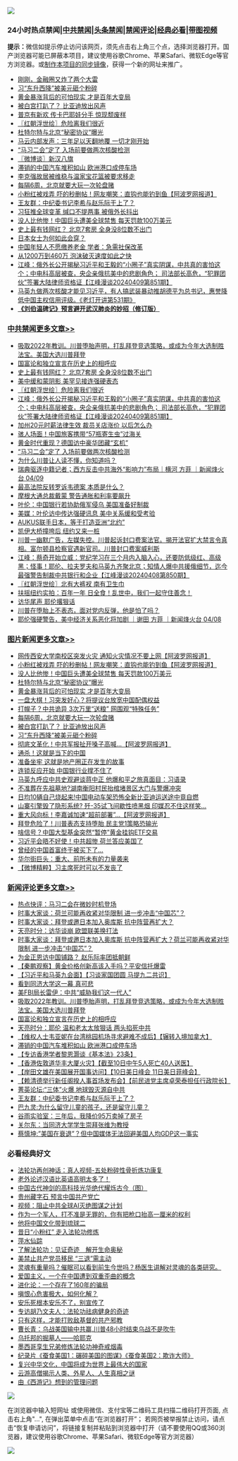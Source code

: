 ![](https://raw.githubusercontent.com/jsvpn/jsproxy/dev/64photo/fqnews-qr.jpg)

<div id="tt">
<h3>24小时热点禁闻|<a href="#%E4%B8%AD%E5%85%B1%E7%A6%81%E9%97%BB%E6%9B%B4%E5%A4%9A%E6%96%87%E7%AB%A0">中共禁闻</a>|<a href="#%E5%9B%BE%E7%89%87%E6%96%B0%E9%97%BB%E6%9B%B4%E5%A4%9A%E6%96%87%E7%AB%A0">头条禁闻</a>|<a href="#%E6%96%B0%E9%97%BB%E8%AF%84%E8%AE%BA%E6%9B%B4%E5%A4%9A%E6%96%87%E7%AB%A0">禁闻评论|<a href="#%E5%BF%85%E7%9C%8B%E7%BB%8F%E5%85%B8%E5%A5%BD%E6%96%87">经典必看</a>|<a href="https://9290254.xyz/3" target="_blank">带图视频</a></h3>
<div><b>提示：</b>微信如提示停止访问该网页，须先点击右上角三个点，选择浏览器打开。国产浏览器可能已屏蔽本项目，建议使用谷歌Chrome、苹果Safari、微软Edge等官方浏览器。或<a href="%E5%88%B6%E4%BD%9Cgit%E7%A6%81%E9%97%BB%E9%95%9C%E5%83%8F.md">制作本项目的同步镜像</a>，获得一个新的网址来推广。</div>
<ul>

<li><a href="/cnnews/20240410/2023043.md">刚刚，金融圈又炸了两个大雷</a></li>
<li><a href="/topimagenews/20240410/2023021.md">习“东升西降”被美元砸个粉碎</a></li>
<li><a href="/topimagenews/20240410/2023102.md">黄金暴涨背后的可怕现实 才是百年大变局</a></li>
<li><a href="/topimagenews/20240410/2023035.md">被白宫打趴了？ 比亚迪放出风声</a></li>
<li><a href="/cnnews/20240410/2023042.md">普京有新欢 传卡巴耶娃分手 惊现颓废样</a></li>
<li><a href="/cbnews/20240410/2023162.md">〖红朝浮世绘〗危险离我们很近</a></li>
<li><a href="/topimagenews/20240410/2023126.md">杜特尔特与北京“秘密协议”曝光</a></li>
<li><a href="/finance/20240410/2023191.md">马云内部发声：三年足以天翻地覆 一切才刚开始</a></li>
<li><a href="/cbnews/20240410/2023057.md">“马习二会”定了 入场前要做两次核酸检测</a></li>
<li><a href="/ssgc/20240410/2023068.md">〖微博谈〗新汉八旗</a></li>
<li><a href="/comments/20240410/2023254.md">滞销的中国汽车堆积如山 欧洲港口成停车场</a></li>
<li><a href="/ssgc/20240410/2023322.md">李克强故居被维稳与温家宝花篮被要求移走</a></li>
<li><a href="/topimagenews/20240410/2023056.md">每隔6周，北京就要大玩一次轮盘赌</a></li>
<li><a href="/topimagenews/20240410/2023220.md">小粉红被戏弄 吓的秒删帖！网友嘲笑：直钩也能钓到鱼【阿波罗网报道】</a></li>
<li><a href="/comments/20240410/2023184.md">王友群：中纪委书记李希与赵乐际干上了？</a></li>
<li><a href="/cnnews/20240410/2023058.md">习狂推全球变革 缄口不提两事 被俄外长抖出</a></li>
<li><a href="/topimagenews/20240410/2023141.md">没人比他惨！中国巨头遭美全球禁售 每天罚款100万美元</a></li>
<li><a href="/cbnews/20240410/2023182.md">史上最有钱网红？ 北京7套房 全身没8位数不出门</a></li>
<li><a href="/baitai/20240410/2023231.md">日本女士为何如此会穿？</a></li>
<li><a href="/ssgc/20240410/2023001.md">中国年轻人不愿缴养老金 学者：急需社保改革</a></li>
<li><a href="/finance/20240410/2023192.md">从1200万到460万 泡沫破灭速度如此之快</a></li>
<li><a href="/cbnews/20240410/2023140.md">江峰：俄外长公开揭秘习近平和王毅的“小圈子”真实阴谋，中共真的害怕这个；中电科高层被查，央企亲俄抗美中的悲剧角色； 司法部长高危，“犯罪团伙”签署大陆律师资格证【江峰漫谈20240409第851期】</a></li>
<li><a href="/sohnews/20240410/2023237.md">马英九做两次核酸才能见习近平，有人搞武装暴动推胡德平为总书记，惠誉降低中国主权信用评级。《老灯开讲第531期》</a></li>
<li><b><a href="/comments/20200207/1272816.md" target="_blank">《刘伯温碑记》预言避开武汉肺炎的妙招（修订版）</a></b></li>
</ul>
</div>

<div class="catlist">
<h3><a href="/cbnews/" target="_blank">中共禁闻</a><span><a href="/cbnews/" target="_blank" rel="nofollow">更多文章>></a></span></h3>
<ul>
<li><a href="/comments/20240410/2023280.md" target="_blank">吸取2022年教训。川普堕胎声明，打乱拜登竞选策略，或成为今年大选制胜法宝。美国大选川普拜登</a></li>
<li><a href="/comments/20240410/2023278.md" target="_blank">国富论和独立宣言在历史上的相呼应</a></li>
<li><a href="/cbnews/20240410/2023182.md" target="_blank">史上最有钱网红？ 北京7套房 全身没8位数不出门</a></li>
<li><a href="/cbnews/20240410/2023164.md" target="_blank">美中缓和蒙阴影 美罕见接连强硬表态</a></li>
<li><a href="/cbnews/20240410/2023162.md" target="_blank">〖红朝浮世绘〗危险离我们很近</a></li>
<li><a href="/cbnews/20240410/2023140.md" target="_blank">江峰：俄外长公开揭秘习近平和王毅的“小圈子”真实阴谋，中共真的害怕这个；中电科高层被查，央企亲俄抗美中的悲剧角色； 司法部长高危，“犯罪团伙”签署大陆律师资格证【江峰漫谈20240409第851期】</a></li>
<li><a href="/comments/20240410/2023092.md" target="_blank">加州20元时薪法律生效 裁员关店涨价 以后怎么办</a></li>
<li><a href="/cbnews/20240410/2023071.md" target="_blank">骇人场面！中国旅客携带“57瓶寄生虫”过海关</a></li>
<li><a href="/cbnews/20240410/2023065.md" target="_blank">黄金时代重现？德国访中豪华团藏“玄机”</a></li>
<li><a href="/cbnews/20240410/2023057.md" target="_blank">“马习二会”定了 入场前要做两次核酸检测</a></li>
<li><a href="/comments/20240410/2023055.md" target="_blank">为什么川普让人读不懂，你知道吗？</a></li>
<li><a href="/comments/20240410/2023052.md" target="_blank">瑞典驱逐中籍记者；西方反击中共海外“影响力”布局｜横河 方菲 ｜新闻烽火台 04/09</a></li>
<li><a href="/comments/20240410/2023019.md" target="_blank">最高法院反转罗诉韦德案 本质是什么？</a></li>
<li><a href="/comments/20240410/2022993.md" target="_blank">摩根大通总裁戴蒙 警告通胀和利率要飙升</a></li>
<li><a href="/cbnews/20240410/2022977.md" target="_blank">叶伦：中国银行若协助俄军侵乌 美国准备好制裁</a></li>
<li><a href="/cbnews/20240410/2022976.md" target="_blank">美媒：叶伦访中传达强硬讯息 美中关系缓和受考验</a></li>
<li><a href="/comments/20240409/2022913.md" target="_blank">AUKUS联手日本，等于打造亚洲“北约”</a></li>
<li><a href="/comments/20240409/2022891.md" target="_blank">凯伊大桥撞垮后 纽约又来一桩</a></li>
<li><a href="/comments/20240409/2022880.md" target="_blank">川普一幽默广告，左媒失控。川普起诉封口费案法官。揭开法官扩大禁言令真相。富尔顿县检察官遇新官司。川普封口费案威利斯</a></li>
<li><a href="/cbnews/20240409/2022752.md" target="_blank">江峰：蔡奇开始立威：党纪学习在三个月内入脑入心，还要防低级红、高级黑；怪事！耶伦、拉夫罗夫和马英九齐聚北京；知情人爆中共援俄细节，迄今最强警告制裁中共银行和企业【江峰漫谈20240408第850期】</a></li>
<li><a href="/cbnews/20240409/2022745.md" target="_blank">〖红朝浮世绘〗北有大裤衩 南有卫生巾</a></li>
<li><a href="/comments/20240409/2022726.md" target="_blank">扶摇纽约实拍：百年一年 日全食！乱世中，我们一起守住善念！</a></li>
<li><a href="/cbnews/20240409/2022713.md" target="_blank">访华尾声 耶伦撂狠话</a></li>
<li><a href="/comments/20240409/2022677.md" target="_blank">川普在堕胎上不表态，面对党内反弹，他是怕了吗？</a></li>
<li><a href="/comments/20240409/2022654.md" target="_blank">耶伦强硬警告，美中经济关系恶化将加剧 ｜谢田 方菲 ｜新闻烽火台 04/08</a></li>

</ul>
</div>
<div class="catlist">
<h3><a href="/topimagenews/" target="_blank">图片新闻</a><span><a href="/topimagenews/" target="_blank" rel="nofollow">更多文章>></a></span></h3>
<ul>
<li><a href="/topimagenews/20240410/2023284.md" target="_blank">网传西安大学南校区突发火灾 通知火灾情况不要上网【阿波罗网报道】</a></li>
<li><a href="/topimagenews/20240410/2023220.md" target="_blank">小粉红被戏弄 吓的秒删帖！网友嘲笑：直钩也能钓到鱼【阿波罗网报道】</a></li>
<li><a href="/topimagenews/20240410/2023141.md" target="_blank">没人比他惨！中国巨头遭美全球禁售 每天罚款100万美元</a></li>
<li><a href="/topimagenews/20240410/2023126.md" target="_blank">杜特尔特与北京“秘密协议”曝光</a></li>
<li><a href="/topimagenews/20240410/2023102.md" target="_blank">黄金暴涨背后的可怕现实 才是百年大变局</a></li>
<li><a href="/topimagenews/20240410/2023084.md" target="_blank">一盘大棋！习突发好心？将提议台放宽中国配偶权益</a></li>
<li><a href="/topimagenews/20240410/2023083.md" target="_blank">打幌子？中共诡异 3次万里“送粮” 网围观“特殊任务”</a></li>
<li><a href="/topimagenews/20240410/2023056.md" target="_blank">每隔6周，北京就要大玩一次轮盘赌</a></li>
<li><a href="/topimagenews/20240410/2023035.md" target="_blank">被白宫打趴了？ 比亚迪放出风声</a></li>
<li><a href="/topimagenews/20240410/2023021.md" target="_blank">习“东升西降”被美元砸个粉碎</a></li>
<li><a href="/topimagenews/20240409/2022802.md" target="_blank">彻底文革化！中共军报扯开嗓子高喊&#8230;【阿波罗网报道】</a></li>
<li><a href="/topimagenews/20240409/2022791.md" target="_blank">通杀！这就是当下的中国</a></li>
<li><a href="/topimagenews/20240409/2022790.md" target="_blank">准备坐牢 这就是地产圈正在发生的故事</a></li>
<li><a href="/topimagenews/20240409/2022789.md" target="_blank">连锁反应开始 中国银行业撑不住了</a></li>
<li><a href="/topimagenews/20240409/2022763.md" target="_blank">马英九呼应中共史观避谈蒋中正 他爆和平之旅真面目：习语录</a></li>
<li><a href="/topimagenews/20240409/2022762.md" target="_blank">不准葬在先祖墓地?湖南衡阳村民抬棺堵景区大门与警爆冲突</a></li>
<li><a href="/topimagenews/20240409/2022761.md" target="_blank">日均10辆自己烧起来!中国电动车架恐怖全新比亚迪运送途中竟自燃</a></li>
<li><a href="/topimagenews/20240409/2022760.md" target="_blank">山寨引擎毁了隐形系统? 歼-35试飞间歇性喷黑烟 印媒忍不住这样笑…</a></li>
<li><a href="/topimagenews/20240409/2022738.md" target="_blank">重大风向标！李嘉诚加速“超前部署”…【阿波罗网报道】</a></li>
<li><a href="/topimagenews/20240409/2022737.md" target="_blank">拜登危险了！川普表态支持堕胎 民主党1策略恐输光</a></li>
<li><a href="/topimagenews/20240409/2022736.md" target="_blank">啥信号？中国大型基金突然“暂停”黄金挂钩ETF交易</a></li>
<li><a href="/topimagenews/20240409/2022725.md" target="_blank">习近平会晤不好使！中共超惨 荷兰答应美国了</a></li>
<li><a href="/topimagenews/20240409/2022697.md" target="_blank">曾经的中国首富终于被买下了…</a></li>
<li><a href="/topimagenews/20240409/2022696.md" target="_blank">华尔街巨头：重大、前所未有的力量袭来</a></li>
<li><a href="/topimagenews/20240409/2022695.md" target="_blank">【微博精粹】习主席死时可以不发丧了</a></li>

</ul>
</div>
<div class="catlist">
<h3><a href="/comments/" target="_blank">新闻评论</a><span><a href="/comments/" target="_blank" rel="nofollow">更多文章>></a></span></h3>
<ul>
<li><a href="/comments/20240411/2023390.md" target="_blank">热点快评：马习二会在微妙时机登场</a></li>
<li><a href="/comments/20240410/2023376.md" target="_blank">时事大家谈：荷兰可能再收紧对华限制 进一步冲击“中国芯”？</a></li>
<li><a href="/comments/20240410/2023375.md" target="_blank">时事大家谈：拜登或邀日本加入奥库斯&#160;抗中阵营再扩大？</a></li>
<li><a href="/comments/20240410/2023373.md" target="_blank">天亮时分：访华谈崩 欧盟联美换打法</a></li>
<li><a href="/comments/20240410/2023364.md" target="_blank">时事大家谈：拜登或邀日本加入奥库斯&#160;抗中阵营再扩大？荷兰可能再收紧对华限制 进一步冲击“中国芯”？</a></li>
<li><a href="/comments/20240410/2023320.md" target="_blank">为金正恩访中国铺路？ 赵乐际率团抵朝鲜</a></li>
<li><a href="/comments/20240410/2023319.md" target="_blank">【秦鹏观察】黄金价格创新高该入手吗？平安信托爆雷</a></li>
<li><a href="/comments/20240410/2023315.md" target="_blank">【习近平和马英九会面】【习谈家国团圆 马提九二共识】</a></li>
<li><a href="/comments/20240410/2023304.md" target="_blank">看到同济大学这一幕 真可悲</a></li>
<li><a href="/comments/20240410/2023294.md" target="_blank">美FBI局长雷伊：中共“威胁我们这一代人”</a></li>
<li><a href="/comments/20240410/2023280.md" target="_blank">吸取2022年教训。川普堕胎声明，打乱拜登竞选策略，或成为今年大选制胜法宝。美国大选川普拜登</a></li>
<li><a href="/comments/20240410/2023278.md" target="_blank">国富论和独立宣言在历史上的相呼应</a></li>
<li><a href="/comments/20240410/2023265.md" target="_blank">天亮时分：耶伦 温和老太太放狠话 两头掐死中共</a></li>
<li><a href="/comments/20240410/2023264.md" target="_blank">【维权人士韦亚妮在台湾桃园机场寻求避难不成后】【辗转入境加拿大】</a></li>
<li><a href="/comments/20240410/2023254.md" target="_blank">滞销的中国汽车堆积如山 欧洲港口成停车场</a></li>
<li><a href="/comments/20240410/2023235.md" target="_blank">【专访香港学者黎恩灏谈《基本法》23条】</a></li>
<li><a href="/comments/20240410/2023217.md" target="_blank">【香港佐敦道华丰大厦火灾】【截至10日中午5人死亡40人送医】</a></li>
<li><a href="/comments/20240410/2023216.md" target="_blank">【岸田文雄在美国展开国事访问】【10日美日峰会 11日美日菲峰会】</a></li>
<li><a href="/comments/20240410/2023210.md" target="_blank">【赖清德举行新任阁揆人事首场发布会】【前民进党主席卓荣泰担任行政院长】</a></li>
<li><a href="/comments/20240410/2023185.md" target="_blank">菁英论坛:“三体”火爆 地球毁灭源自中共</a></li>
<li><a href="/comments/20240410/2023184.md" target="_blank">王友群：中纪委书记李希与赵乐际干上了？</a></li>
<li><a href="/comments/20240410/2023143.md" target="_blank">巴九灵:为什么留守儿童的孩子，还是留守儿童？</a></li>
<li><a href="/comments/20240410/2023142.md" target="_blank">谷雨实验室：三年后，我降价95万卖掉了房子</a></li>
<li><a href="/comments/20240410/2023130.md" target="_blank">关尔东：当同济大学学生崇拜张维为教授</a></li>
<li><a href="/comments/20240410/2023129.md" target="_blank">蔡慎坤:&#8221;美国在衰退&#8221;？但中国媒体无法回避美国人均GDP这一事实</a></li>

</ul>
</div>

<div class="catlist">
<h3>必看经典好文</h3>
<ul>
<li><a href="/comments/20190516/1128964.md" target="_blank">法轮功再创神话：真人视频-五处粉碎性骨折炼功康复</a></li>
<li><a href="/cbnews/20230826/1925513.md" target="_blank">老外论述汉语比英语高明太多了！</a></li>
<li><a href="/comments/20220403/1714124.md" target="_blank">中国古代神剑的高科技光华绝代耀烁古今（图）</a></li>
<li><a href="/comments/20210226/1494382.md" target="_blank">贵州藏字石 预言中国共产党亡</a></li>
<li><a href="/comments/20201221/1451945.md" target="_blank">视频：阻止中共全球AI灭绝图谋之计划</a></li>
<li><a href="/comments/20221204/1819603.md" target="_blank">作为一个军人，打不准是无罪的，你有把枪口抬高一厘米的权利</a></li>
<li><a href="/bannedvideo/20220502/1727317.md" target="_blank">他将中国文化带到琉球二</a></li>
<li><a href="/cbnews/20211123/1656425.md" target="_blank">昔日“小粉红” 走入法轮功修炼</a></li>
<li><a href="/cbnews/20210809/1603030.md" target="_blank">萍水仙踪</a></li>
<li><a href="/comments/20200307/1289968.md" target="_blank">了解法轮功：见证奇迹　解开生命奥秘</a></li>
<li><a href="/cbnews/20201004/1408019.md" target="_blank">美禁止共产党员移民 “三退”需主动</a></li>
<li><a href="/bannedvideo/20210915/1623919.md" target="_blank">灵魂有重量吗？催眠可以看到前生今世吗？杨医生讲解对灵魂的各类研究。</a></li>
<li><a href="/comments/20210802/1598599.md" target="_blank">爱国主义，一个在中国遭到双重歪曲的概念</a></li>
<li><a href="/comments/20200907/1392278.md" target="_blank">进化论：一个存在了160年的骗局</a></li>
<li><a href="/tculture/20231002/1941287.md" target="_blank">嗔恨心危害极大，如何化解？</a></li>
<li><a href="/topimagenews/20180608/954788.md" target="_blank">安乐死根本安乐不了，别宣传了</a></li>
<li><a href="/comments/20221226/1827998.md" target="_blank">专访胡乃文夫人：法轮功祛病健身的奇迹</a></li>
<li><a href="/comments/20220127/1684835.md" target="_blank">只有这样，才能打败敌基督的共产邪教</a></li>
<li><a href="/comments/20230511/1882985.md" target="_blank">曹长青：乌战美国输中共赢,川普48小时结束乌战不是吹牛</a></li>
<li><a href="/lifebaike/20210815/1606781.md" target="_blank">乌托邦的掘墓人——哈耶克</a></li>
<li><a href="/topimagenews/20210214/1487270.md" target="_blank">墨西哥孪生兄弟修炼法轮功神奇戒烟毒</a></li>
<li><a href="/comments/20210123/1473011.md" target="_blank">纪录片《蚕食美国1：碾碎美国的图谋》《蚕食美国2：欺诈大师》</a></li>
<li><a href="/comments/20220924/485408.md" target="_blank">复兴中华文化，中国将成为世界上最伟大的国家</a></li>
<li><a href="/comments/20200919/82684.md" target="_blank">云游高僧揭示人类、外星人、人生真相之谜</a></li>
<li><a href="/cbnews/20211017/1639767.md" target="_blank">由《西游记》想到的管理问题</a></li>

</ul>
</div>

![](https://raw.githubusercontent.com/jsvpn/jsproxy/dev/64photo/fqnews-qr.jpg)

在浏览器中输入短网址 或使用微信、支付宝等二维码工具扫描二维码打开页面, 点击右上角"...", 在弹出菜单中点击“在浏览器打开”； 若网页被举报禁止访问，请点击“恢复申请访问”，将链接复制并粘贴到浏览器中打开（请不要使用QQ或360浏览器，建议使用谷歌Chrome、苹果Safari、微软Edge等官方浏览器）

![](https://raw.githubusercontent.com/jsvpn/jsproxy/dev/64photo/wx.jpg)